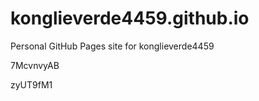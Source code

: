 # konglieverde4459.github.io
Personal GitHub Pages site for konglieverde4459


















































7McvnvyAB

zyUT9fM1

